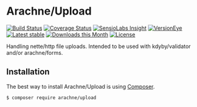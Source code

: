 Arachne/Upload
====

[![Build Status](https://img.shields.io/travis/Arachne/Upload.svg?style=flat-square)](https://travis-ci.org/Arachne/Upload)
[![Coverage Status](https://img.shields.io/coveralls/Arachne/Upload.svg?style=flat-square)](https://coveralls.io/github/Arachne/Upload)
[![SensioLabs Insight](https://img.shields.io/sensiolabs/i/9ae45ace-43df-4ee4-a4c3-6ab3d6f82022.svg?style=flat-square)](https://insight.sensiolabs.com/projects/3750d448-4e13-473e-89b2-d3003a17b153)
[![VersionEye](https://img.shields.io/versioneye/d/php/arachne:upload.svg?style=flat-square)](https://www.versioneye.com/php/arachne:upload)
[![Latest stable](https://img.shields.io/packagist/v/arachne/upload.svg?style=flat-square)](https://packagist.org/packages/arachne/upload)
[![Downloads this Month](https://img.shields.io/packagist/dm/arachne/upload.svg?style=flat-square)](https://packagist.org/packages/arachne/upload)
[![License](https://img.shields.io/badge/license-MIT-blue.svg?style=flat-square)](https://github.com/Arachne/Upload/blob/master/license.md)

Handling nette/http file uploads. Intended to be used with kdyby/validator and/or arachne/forms.

Installation
----

The best way to install Arachne/Upload is using [Composer](http://getcomposer.org/).

```sh
$ composer require arachne/upload
```
